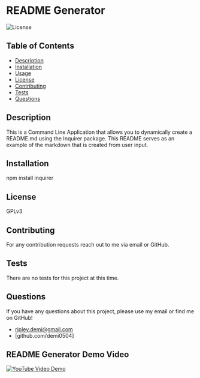 
  # README Generator
  ![License](https://img.shields.io/badge/License-GPLv3%202.0-blue.svg)
  ## Table of Contents
  * [Description](#Description)
  * [Installation](#Installation)
  * [Usage](#Usage)
  * [License](#License)
  * [Contributing](#Contributing)
  * [Tests](#Tests)
  * [Questions](#Questions)

  ## Description
  This is a Command Line Application that allows you to dynamically create a README.md using the Inquirer package. This README serves as an example of the markdown that is created from user input.

  ## Installation
  npm install inquirer

  ## License
  GPLv3

  ## Contributing
  For any contribution requests reach out to me via email or GitHub.

  ## Tests
  There are no tests for this project at this time.

  ## Questions
  If you have any questions about this project, please use my email or find me on GitHub!
  * ripley.demi@gmail.com
  * [github.com/demi0504]
  
  ## README Generator Demo Video
  [![YouTube Video Demo](https://img.youtube.com/vi/XEBR2qdqNlk/0.jpg)](https://www.youtube.com/watch?v=XEBR2qdqNlk)
